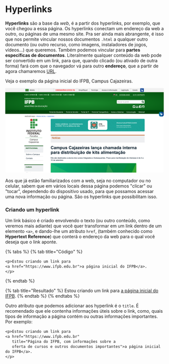 # Hyperlinks

**Hyperlinks** são a base da _web_, é a partir dos hyperlinks, por exemplo, que você chegou a essa página. Os hyperlinks conectam um endereço da web a outro, ou páginas de uma mesmo site. Pra ser ainda mais abrangente, é isso que nos permite vincular nossos documentos `.html` a qualquer outro documento \(ou outro recurso, como imagens, instaladores de jogos, vídeos...\) que queremos. Também podemos vincular para **partes específicas de documentos**. Literalmente qualquer conteúdo da web pode ser convertido em um link, para que, quando clicado \(ou ativado de outra forma\) fará com que o navegador vá para outro **endereço**, que a partir de agora chamaremos [URL](urls.md).

Veja o exemplo da página inicial do IFPB, Campus Cajazeiras.

![P&#xE1;gina inicial do IFPB - Campus Cajazeiras. Screenshot tirada no dia 07/09/2020](../.gitbook/assets/image.png)

Aos que já estão familiarizados com a web, seja no computador ou no celular, sabem que em vários locais dessa página podemos "clicar" ou "tocar", dependendo do dispositivo usado, para que possamos acessar uma nova informação ou página. São os hyperlinks que possibilitam isso.

### Criando um hyperlink

Um link básico é criado envolvendo o texto \(ou outro conteúdo, como veremos mais adiante\) que você quer transformar em um link dentro de um elemento `<a>`, e dando-lhe um atributo `href`, \(também conhecido como **Hypertext Reference**\) que conterá o endereço da web para o qual você deseja que o link aponte.

{% tabs %}
{% tab title="Código" %}
```markup
<p>Estou criando um link para
<a href="https://www.ifpb.edu.br">a página inicial do IFPB</a>.
</p>
```
{% endtab %}

{% tab title="Resultado" %}
Estou criando um link para [a página inicial do IFPB](https://ifpb.edu.br).
{% endtab %}
{% endtabs %}

Outro atributo que podemos adicionar aos hyperlink é o `title`. É recomendado que ele contenha informações úteis sobre o link, como, quais tipos de informação a página contém ou outras informações importantes. Por exemplo:

```markup
<p>Estou criando um link para
<a href="https://www.ifpb.edu.br"
   title="Página do IFPB, com informações sobre a 
   oferta de cursos e outros documentos importantes">a página inicial do IFPB</a>.
</p>
```

### 

